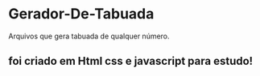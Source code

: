 # Gerador-De-Tabuada
Arquivos que gera tabuada de qualquer número.

## foi criado em Html css e javascript para estudo!
